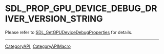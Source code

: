 # SDL_PROP_GPU_DEVICE_DEBUG_DRIVER_VERSION_STRING

Please refer to [SDL_GetGPUDeviceDebugProperties](SDL_GetGPUDeviceDebugProperties) for details.

----
[CategoryAPI](CategoryAPI), [CategoryAPIMacro](CategoryAPIMacro)


